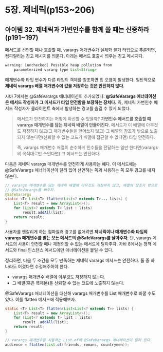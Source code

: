# 5장. 제네릭(p153~206)

## 아이템 32. 제네릭과 가변인수를 함께 쓸 때는 신중하라(p191~197)

메서드를 선언할 때나 호출할 때, varargs 매개변수가 실체화 불가 타입으로 추론되면, 컴파일러는 경고 메시지를 띄운다. 아래는 메서드 호출시 띄우는 경고 메시지다.

```java
warning: [unchecked] Possible heap pollution from
    parameterized vararg type List<String>
```

매개변수화 타입 변수가 다른 타입의 객체를 참조하면 힙 오염이 발생한다. 일반적으로 **제네릭 varargs 배열 매개변수에 값을 저장하는 것은 안전하지 않다.**

자바 7에서는 @SafeVarargs 애너테이션이 추가되었다. **@SafeVarargs 애너테이션은 메서드 작성자가 그 메서드가 타입 안전함을 보장하는 장치다.** 즉, 제네릭 가변인수 메서드 작성자가 클라이언트 측에서 발생하는 경고를 숨길 수 있게 되었다.

> 메서드가 안전하지는 어떻게 확신할 수 있을까? **가변인수 메서드를 호출할 때 varargs 매개변수를 담는 제네릭 배열이 만들어진다.** 메서드가 이 배열에 아무것도 저장하지 않고(그 매개변수들을 덮어쓰지 않고) 그 배열의 참조가 밖으로 노출되지 않는다면(신뢰할 수 없는 코드가 배열에 접근할 수 없다면) 타입 안전하다. 
>
> 즉, varargs 매개변수 배열이 순수하게 인수들을 전달하는 일만 한다면(varargs의 목적대로만 쓰인다면) 그 메서드는 안전하다.

다음은 제네릭 varargs 매개변수를 안전하게 사용하는 예다. 이 메서드에는 @SafeVarargs 애너테이션이 달려 있어 선언하는 쪽과 사용하는 쪽 모두 경고를 내지 않는다.

```java
// varargs 매개변수를 담는 제네릭 배열에 아무것도 저장하지 않고, 배열의 참조가 밖으로 노출되지 않으므로
// @SafeVarargs를 써주자.
@SafeVarargs
static <T> List<T> flatten(List<? extends T>... lists) {
    List<T> result = new ArrayList<>();
    for (List<? extends T> list : lists)
        result.addAll(list);
   	return result;
}
```

사용자를 헷갈리게 하는 컴파일러 경고를 없애려면  **제네릭이나 매개변수화 타입의 varargs 매개변수를 받는 모든 메서드의 @SafeVarargs를 달아주자.** 단, varargs 메서드의 사용이 안전할 때나 재정의할 수 없는 메서드에 달아주자. 자바 8에서는 정적 메서드와 final 인스턴스 메서드에만 애너테이션을 붙일 수 있다.

정리하면, 다음 두 조건을 모두 만족하는 제네릭 varargs 메서드는 안전하다. 둘 중 하나라도 어겼다면 수정해주어야 한다.

- varargs 매개변수 배열에 아무것도 저장하지 않는다.
- 그 배열(혹은 복제본)을 신뢰할 수 없는 코드에 노출하지 않는다.

@SafeVarargs 애너테이션을 대신해 varargs 매개변수를 List 매개변수로 바꿀 수도 있다. 이를 flatten 메서드에 적용해보자.

```java
static <T> List<T> flatten(List<List<? extends T>> lists) {
    List<T> result = new ArrayList<>();
    for (List<? extends T> list : lists)
        result .addAll(list);
    return result;
}
```

```java
// varargs 매개변수를 사용하는 List.of에 @SafeVarargs 애너테이션이 달려 있다.
audience = flatten(List.of(friends, romans, countrymen));
```



